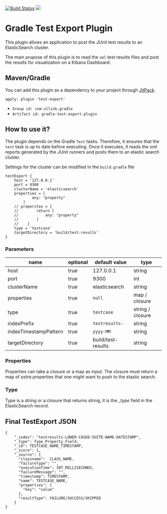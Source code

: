 [![Build Status](https://travis-ci.org/Ullink/gradle-test-export-plugin.svg?branch=master)](https://travis-ci.org/Ullink/gradle-test-export-plugin) [![](https://jitpack.io/v/Ullink/gradle-test-export-plugin.svg)](https://jitpack.io/#Ullink/gradle-test-export-plugin)


# Gradle Test Export Plugin
This plugin allows an application to post the JUnit test results to an ElasticSearch
cluster.

The main prupose of this plugin is to read the `xml` test results files and post
the results for visualization on a Kibana Dashboard.

## Maven/Gradle
You can add this plugin as a dependency to your project through [JitPack](https://jitpack.io/#Ullink/gradle-test-export-plugin).

```
apply: plugin 'test-export'
```
- `Group id: com.ullink.gradle`
- `Artifact id: gradle-test-export-plugin`

## How to use it?
The plugin depends on the Gradle `Test` tasks. Therefore, it ensures that the `test`
task is up to date before executing. Once it executes, it reads the xml reports generated
by the JUnit runners and posts them to an elastic search cluster.

Settings for the cluster can be modified in the `build.gradle` file

```
testExport {
    host = '127.0.0.1'
    port = 9300
    clusterName = 'elasticsearch'
    properties = [
            any: "property"
        ]
    // properites = {
    //        return [
    //            any: "property"
    //        ]
    //    }
    type = 'testcase'
    targetDirectory = 'build/test-results'
}
```

### Parameters
| name | optional | default value | type|
|------|----------|----------------|-----|
|host| true | 127.0.0.1| string |
|port | true | 9300| int |
|clusterName | true | elasticsearch | string |
| properties | true |`null`| map / closure |
| type | true |`testcase`| string / closure |
| indexPrefix | true |`testresults-`| string |
| indexTimestampPattern | true |`yyyy-MM`| string |
| targetDirectory | true |build/test-results| string |

### Properties
Properties can take a closure or a map as input. The closure must return a map of _extra_ properties
that one might want to push to the elastic search.

### Type
Type is a string or a closure that returns string, it is the __type_ field in the ElasticSearch record.

## Final TestExport JSON
```
{
    "_index": "testresults-LOWER-CASED-SUITE-NAME-DATESTAMP",
    "_type": Type_Property_Field,
    "_id": TESTCASE_NAME_TIMESTAMP,
    "_score": 1,
    "_source": {
      "classname":  CLASS_NAME,
      "failureType": "",
      "executionTime": INT_MILLISECONDS,
      "failureMessage": "",
      "timestamp": TIMESTAMP,
      "name": TESTCASE_NAME,
      "properties": {
        "key": "value"
      },
      "resultType": FAILURE/SUCCESS/SKIPPED
    }
}
```




